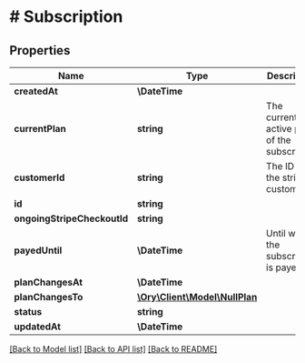 # # Subscription

## Properties

Name | Type | Description | Notes
------------ | ------------- | ------------- | -------------
**createdAt** | **\DateTime** |  | [readonly]
**currentPlan** | **string** | The currently active plan of the subscription | [readonly]
**customerId** | **string** | The ID of the stripe customer | [readonly]
**id** | **string** |  |
**ongoingStripeCheckoutId** | **string** |  | [optional]
**payedUntil** | **\DateTime** | Until when the subscription is payed | [readonly]
**planChangesAt** | **\DateTime** |  | [optional]
**planChangesTo** | [**\Ory\Client\Model\NullPlan**](NullPlan.md) |  |
**status** | **string** |  |
**updatedAt** | **\DateTime** |  | [readonly]

[[Back to Model list]](../../README.md#models) [[Back to API list]](../../README.md#endpoints) [[Back to README]](../../README.md)
